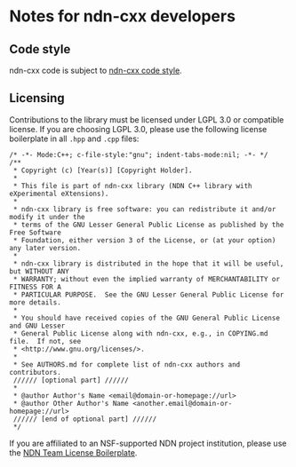 Notes for ndn-cxx developers
============================

Code style
----------

ndn-cxx code is subject to [ndn-cxx code style](http://named-data.net/doc/ndn-cxx/current/code-style.html).

Licensing
---------

Contributions to the library must be licensed under LGPL 3.0 or compatible license.  If
you are choosing LGPL 3.0, please use the following license boilerplate in all `.hpp` and
`.cpp` files:


    /* -*- Mode:C++; c-file-style:"gnu"; indent-tabs-mode:nil; -*- */
    /**
     * Copyright (c) [Year(s)] [Copyright Holder].
     *
     * This file is part of ndn-cxx library (NDN C++ library with eXperimental eXtensions).
     *
     * ndn-cxx library is free software: you can redistribute it and/or modify it under the
     * terms of the GNU Lesser General Public License as published by the Free Software
     * Foundation, either version 3 of the License, or (at your option) any later version.
     *
     * ndn-cxx library is distributed in the hope that it will be useful, but WITHOUT ANY
     * WARRANTY; without even the implied warranty of MERCHANTABILITY or FITNESS FOR A
     * PARTICULAR PURPOSE.  See the GNU Lesser General Public License for more details.
     *
     * You should have received copies of the GNU General Public License and GNU Lesser
     * General Public License along with ndn-cxx, e.g., in COPYING.md file.  If not, see
     * <http://www.gnu.org/licenses/>.
     *
     * See AUTHORS.md for complete list of ndn-cxx authors and contributors.
     ////// [optional part] //////
     *
     * @author Author's Name <email@domain-or-homepage://url>
     * @author Other Author's Name <another.email@domain-or-homepage://url>
     ////// [end of optional part] //////
     */

If you are affiliated to an NSF-supported NDN project institution, please use the [NDN Team License
Boilerplate](http://redmine.named-data.net/projects/ndn-cxx/wiki/NDN_Team_License_Boilerplate_(ndn-cxx)).
